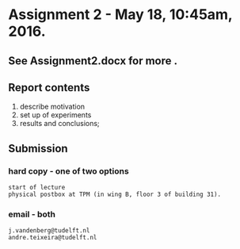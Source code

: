 # Assignment 2 - May 18, 10:45am, 2016.

## See Assignment2.docx for more .

## Report contents

1. describe motivation
1. set up of experiments
1. results and conclusions; 

## Submission
### hard copy - one of two options

    start of lecture
    physical postbox at TPM (in wing B, floor 3 of building 31).

### email - both

    j.vandenberg@tudelft.nl
    andre.teixeira@tudelft.nl
